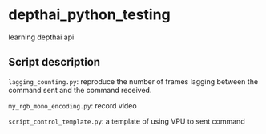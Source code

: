 # depthai_python_testing

learning depthai api

## Script description

`lagging_counting.py`: reproduce the number of frames lagging between the command sent and the command received.

`my_rgb_mono_encoding.py`: record video

`script_control_template.py`: a template of using VPU to sent command